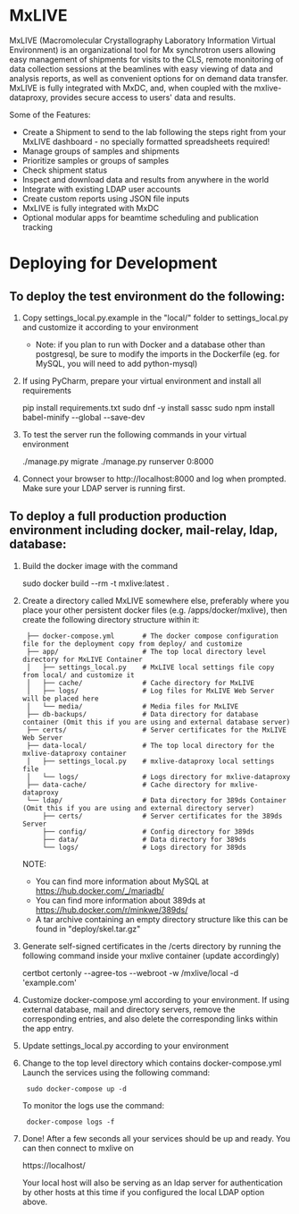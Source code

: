 MxLIVE
======

MxLIVE (Macromolecular Crystallography Laboratory Information Virtual Environment) is an organizational tool for Mx
synchrotron users allowing easy management of shipments for visits to the CLS, remote monitoring of data collection
sessions at the beamlines with easy viewing of data and analysis reports, as well as convenient options for on demand
data transfer. MxLIVE is fully integrated with MxDC, and, when coupled with the mxlive-dataproxy, provides secure access 
to users' data and results.

Some of the Features:
- Create a Shipment to send to the lab following the steps right from your MxLIVE dashboard - no specially formatted spreadsheets required!
- Manage groups of samples and shipments
- Prioritize samples or groups of samples
- Check shipment status
- Inspect and download data and results from anywhere in the world
- Integrate with existing LDAP user accounts
- Create custom reports using JSON file inputs
- MxLIVE is fully integrated with MxDC
- Optional modular apps for beamtime scheduling and publication tracking

Deploying for Development
=========================

To deploy the test environment do the following:
------------------------------------------------
1. Copy settings_local.py.example in the "local/" folder to settings_local.py and customize it according to your
   environment 
   * Note: if you plan to run with Docker and a database other than postgresql, be sure to modify the imports 
     in the Dockerfile (eg. for MySQL, you will need to add python-mysql)
2. If using PyCharm, prepare your virtual environment and install all requirements

    
    pip install requirements.txt
    sudo dnf -y install sassc
    sudo npm install babel-minify --global --save-dev
 
3. To test the server run the following commands in your virtual environment


    ./manage.py migrate
    ./manage.py runserver 0:8000
    
    
5. Connect your browser to http://localhost:8000 and log when prompted. Make sure your LDAP server is running first.

To deploy a full production production environment including docker, mail-relay, ldap, database:
------------------------------------------------------------------------------------------------
1. Build the docker image with the command


    sudo docker build --rm -t mxlive:latest .


2. Create a directory called MxLIVE somewhere else, preferably where you place your other persistent docker files
   (e.g. /apps/docker/mxlive), then create the following directory structure within it:

        ├── docker-compose.yml       # The docker compose configuration file for the deployment copy from deploy/ and customize
        ├── app/                     # The top local directory level directory for MxLIVE Container
        │   ├── settings_local.py    # MxLIVE local settings file copy from local/ and customize it
        │   ├── cache/               # Cache directory for MxLIVE
        │   ├── logs/                # Log files for MxLIVE Web Server will be placed here
        │   └── media/               # Media files for MxLIVE
        ├── db-backups/              # Data directory for database container (Omit this if you are using and external database server)
        ├── certs/                   # Server certificates for the MxLIVE Web Server
        ├── data-local/              # The top local directory for the mxlive-dataproxy container 
        │   ├── settings_local.py    # mxlive-dataproxy local settings file 
        │   └── logs/                # Logs directory for mxlive-dataproxy 
        ├── data-cache/              # Cache directory for mxlive-dataproxy
        └── ldap/                    # Data directory for 389ds Container (Omit this if you are using and external directory server)
            ├── certs/               # Server certificates for the 389ds Server
            ├── config/              # Config directory for 389ds
            ├── data/                # Data directory for 389ds
            └── logs/                # Logs directory for 389ds


    NOTE: 
    - You can find more information about MySQL at https://hub.docker.com/_/mariadb/
    - You can find more information about 389ds at https://hub.docker.com/r/minkwe/389ds/    
    - A tar archive containing an empty directory structure like this can be found in "deploy/skel.tar.gz"

3. Generate self-signed certificates in the /certs directory by running the following command inside your mxlive container (update accordingly)

   certbot certonly --agree-tos --webroot -w /mxlive/local -d 'example.com'

4. Customize docker-compose.yml according to your environment. If using external database, mail and directory servers,
   remove the corresponding entries, and also delete the corresponding links within the app entry.

5. Update settings_local.py according to your environment

6. Change to the top level directory which contains docker-compose.yml Launch the services using the following command:


        sudo docker-compose up -d

   To monitor the logs use the command:

        docker-compose logs -f 

7. Done! After a few seconds all your services should be up and ready. You can then connect to mxlive on

   https://localhost/

   Your local host will also be serving as an ldap server for authentication by other hosts at this time if you configured
   the local LDAP option above.

